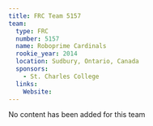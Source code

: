 ```yaml
---
title: FRC Team 5157
team:
  type: FRC
  number: 5157
  name: Roboprime Cardinals
  rookie_year: 2014
  location: Sudbury, Ontario, Canada
  sponsors:
    - St. Charles College
  links:
    Website: 
---
```

No content has been added for this team